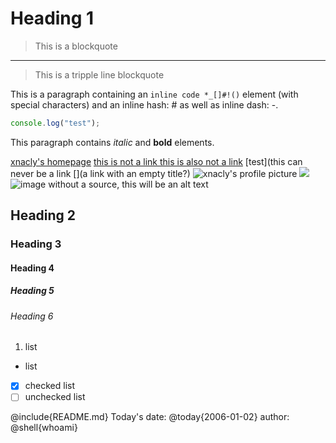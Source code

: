 # Heading 1

> This is a blockquote

---

> This is a
> tripple line
> blockquote

This is a paragraph containing an `inline code *_[]#!()` element (with special characters) and an inline hash: # as well as inline dash: -.

```js
console.log("test");
```

This paragraph contains _italic_ and **bold** elements.

[xnacly's homepage](https://xnacly.me)
[this is not a link
this is also not a link]()
[test](this can never be a link
[](a link with an empty title?)
![xnacly's profile picture](https://avatars.githubusercontent.com/u/47723417?v=4)
![](https://avatars.githubusercontent.com/u/47723417?v=4)
![image without a source, this will be an alt text]()

## Heading 2

### Heading 3

#### Heading 4

##### Heading 5

###### Heading 6

1. list

- list
- [x] checked list
- [ ] unchecked list

@include{README.md}
Today's date: @today{2006-01-02}
author: @shell{whoami}
